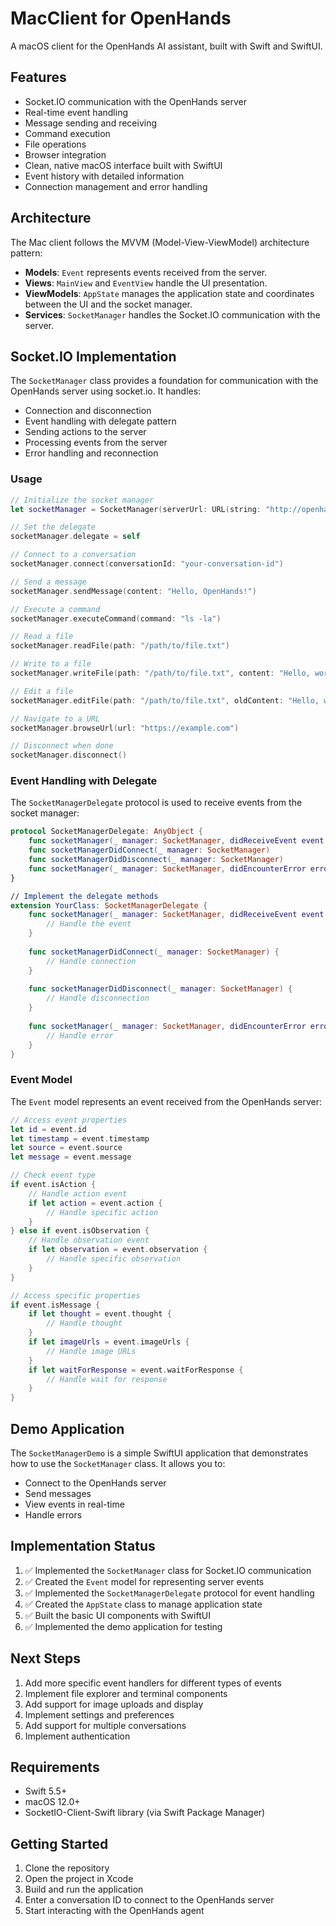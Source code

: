 # MacClient for OpenHands

A macOS client for the OpenHands AI assistant, built with Swift and SwiftUI.

## Features

- Socket.IO communication with the OpenHands server
- Real-time event handling
- Message sending and receiving
- Command execution
- File operations
- Browser integration
- Clean, native macOS interface built with SwiftUI
- Event history with detailed information
- Connection management and error handling

## Architecture

The Mac client follows the MVVM (Model-View-ViewModel) architecture pattern:

- **Models**: `Event` represents events received from the server.
- **Views**: `MainView` and `EventView` handle the UI presentation.
- **ViewModels**: `AppState` manages the application state and coordinates between the UI and the socket manager.
- **Services**: `SocketManager` handles the Socket.IO communication with the server.

## Socket.IO Implementation

The `SocketManager` class provides a foundation for communication with the OpenHands server using socket.io. It handles:

- Connection and disconnection
- Event handling with delegate pattern
- Sending actions to the server
- Processing events from the server
- Error handling and reconnection

### Usage

```swift
// Initialize the socket manager
let socketManager = SocketManager(serverUrl: URL(string: "http://openhands-server:3000")!)

// Set the delegate
socketManager.delegate = self

// Connect to a conversation
socketManager.connect(conversationId: "your-conversation-id")

// Send a message
socketManager.sendMessage(content: "Hello, OpenHands!")

// Execute a command
socketManager.executeCommand(command: "ls -la")

// Read a file
socketManager.readFile(path: "/path/to/file.txt")

// Write to a file
socketManager.writeFile(path: "/path/to/file.txt", content: "Hello, world!")

// Edit a file
socketManager.editFile(path: "/path/to/file.txt", oldContent: "Hello, world!", newContent: "Hello, OpenHands!")

// Navigate to a URL
socketManager.browseUrl(url: "https://example.com")

// Disconnect when done
socketManager.disconnect()
```

### Event Handling with Delegate

The `SocketManagerDelegate` protocol is used to receive events from the socket manager:

```swift
protocol SocketManagerDelegate: AnyObject {
    func socketManager(_ manager: SocketManager, didReceiveEvent event: Event)
    func socketManagerDidConnect(_ manager: SocketManager)
    func socketManagerDidDisconnect(_ manager: SocketManager)
    func socketManager(_ manager: SocketManager, didEncounterError error: Error)
}

// Implement the delegate methods
extension YourClass: SocketManagerDelegate {
    func socketManager(_ manager: SocketManager, didReceiveEvent event: Event) {
        // Handle the event
    }
    
    func socketManagerDidConnect(_ manager: SocketManager) {
        // Handle connection
    }
    
    func socketManagerDidDisconnect(_ manager: SocketManager) {
        // Handle disconnection
    }
    
    func socketManager(_ manager: SocketManager, didEncounterError error: Error) {
        // Handle error
    }
}
```

### Event Model

The `Event` model represents an event received from the OpenHands server:

```swift
// Access event properties
let id = event.id
let timestamp = event.timestamp
let source = event.source
let message = event.message

// Check event type
if event.isAction {
    // Handle action event
    if let action = event.action {
        // Handle specific action
    }
} else if event.isObservation {
    // Handle observation event
    if let observation = event.observation {
        // Handle specific observation
    }
}

// Access specific properties
if event.isMessage {
    if let thought = event.thought {
        // Handle thought
    }
    if let imageUrls = event.imageUrls {
        // Handle image URLs
    }
    if let waitForResponse = event.waitForResponse {
        // Handle wait for response
    }
}
```

## Demo Application

The `SocketManagerDemo` is a simple SwiftUI application that demonstrates how to use the `SocketManager` class. It allows you to:

- Connect to the OpenHands server
- Send messages
- View events in real-time
- Handle errors

## Implementation Status

1. ✅ Implemented the `SocketManager` class for Socket.IO communication
2. ✅ Created the `Event` model for representing server events
3. ✅ Implemented the `SocketManagerDelegate` protocol for event handling
4. ✅ Created the `AppState` class to manage application state
5. ✅ Built the basic UI components with SwiftUI
6. ✅ Implemented the demo application for testing

## Next Steps

1. Add more specific event handlers for different types of events
2. Implement file explorer and terminal components
3. Add support for image uploads and display
4. Implement settings and preferences
5. Add support for multiple conversations
6. Implement authentication

## Requirements

- Swift 5.5+
- macOS 12.0+
- SocketIO-Client-Swift library (via Swift Package Manager)

## Getting Started

1. Clone the repository
2. Open the project in Xcode
3. Build and run the application
4. Enter a conversation ID to connect to the OpenHands server
5. Start interacting with the OpenHands agent
